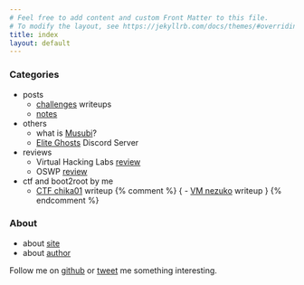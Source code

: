 ```yaml
---
# Feel free to add content and custom Front Matter to this file.
# To modify the layout, see https://jekyllrb.com/docs/themes/#overriding-theme-defaults
title: index
layout: default
---
```


### Categories
- posts
  - [challenges](/musubi/challenges) writeups
  - [notes](/musubi/notes)
- others
  - what is [Musubi](/musubi/others/whatismusubi)?
  - [Elite Ghosts](/musubi/others/EG_Discord_MY) Discord Server
- reviews
  - Virtual Hacking Labs [review](/musubi/others/vhlreview)
  - OSWP [review](/musubi/others/oswpreview)
- ctf and boot2root by me
  - [CTF chika01](/musubi/others/chika01) writeup
  {% comment %}
  { - [VM nezuko](/musubi/others/vm_nezuko) writeup  }
  {% endcomment %}


### About
- about [site](/musubi/about/site)
- about [author](/musubi/about/author)


Follow me on [github](https://github.com/yunaranyancat) or [tweet](https://twitter.com/yunaranyancat) me something interesting.

